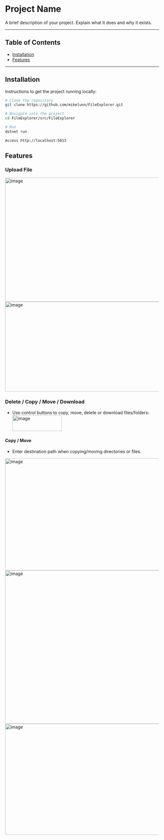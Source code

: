 # Project Name

A brief description of your project. Explain what it does and why it exists.

---

## Table of Contents

- [Installation](#installation)
- [Features](#features)

---

## Installation

Instructions to get the project running locally:

```bash
# Clone the repository
git clone https://github.com/mikelunn/FileExplorer.git

# Navigate into the project
cd FileExplorer/src/FileExplorer

# Run
dotnet run

Access http://localhost:5013
```
## Features
### Upload File
<img width="962" height="405" alt="image" src="https://github.com/user-attachments/assets/5115650b-0508-4f02-be69-7b728339ad0e" />
<img width="747" height="294" alt="image" src="https://github.com/user-attachments/assets/f48e6bd9-baec-46b7-96e7-d100cd742bd7" />

### Delete / Copy / Move / Download
- Use control buttons to copy, move, delete or download files/folders: <img width="162" height="52" alt="image" src="https://github.com/user-attachments/assets/fbb44eeb-2b7b-4255-9c5d-579dc69dac46" />

#### Copy / Move
- Enter destination path when copying/moving directories or files.
<img width="837" height="366" alt="image" src="https://github.com/user-attachments/assets/b6273a11-3faf-48c1-a3a1-b9fad4965300" />
<img width="1006" height="501" alt="image" src="https://github.com/user-attachments/assets/e43b049b-54be-4d4b-b93b-828a0af4be79" />
<img width="784" height="363" alt="image" src="https://github.com/user-attachments/assets/f4119218-bb64-418f-8995-1a6f7c13c2c8" />



